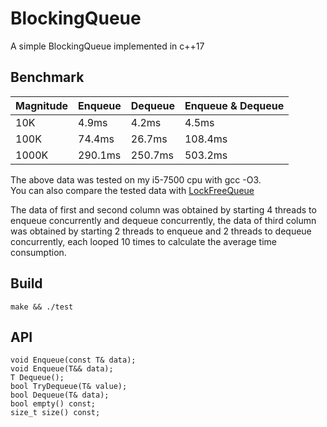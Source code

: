 # BlockingQueue
A simple BlockingQueue implemented in c++17
## Benchmark
  Magnitude     | Enqueue     | Dequeue     | Enqueue & Dequeue|
  :-----------  | :-----------| :-----------| :-----------------
  10K           | 4.9ms       | 4.2ms       | 4.5ms
  100K          | 74.4ms      | 26.7ms      | 108.4ms
  1000K         | 290.1ms     | 250.7ms     | 503.2ms

The above data was tested on my i5-7500 cpu with gcc -O3.\
You can also compare the tested data with [LockFreeQueue](https://github.com/bhhbazinga/LockFreeQueue)

The data of first and second column was obtained by starting 4 threads to enqueue concurrently and dequeue concurrently, the data of third column was obtained by starting 2 threads to enqueue and 2 threads to dequeue concurrently, each looped 10 times to calculate the average time consumption.
## Build
```
make && ./test
```
## API
```
void Enqueue(const T& data);
void Enqueue(T&& data);
T Dequeue();
bool TryDequeue(T& value);
bool Dequeue(T& data);
bool empty() const;
size_t size() const;
```
